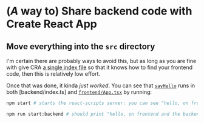 # (_A_ way to) Share backend code with Create React App

## Move everything into the `src` directory

I'm certain there are probably ways to avoid this, but as long as you are fine with give CRA [a single index file](blob/main/src/index.ts) so that it knows how to find your frontend code, then this is relatively low effort.

Once that was done, it kinda _just worked_. You can see that [`sayHello`](blob/main/src/shared/say-hello.ts) runs in both [backend/index.ts] and [`frontend/App.tsx`](blob/main/src/frontend/App.tsx) by running:

```bash
npm start # starts the react-scripts server: you can see "hello, on frontend and the backend." underneath the spinning logo.
```

```bash
npm run start:backend # should print "hello, on frontend and the backend." in your console.
```
